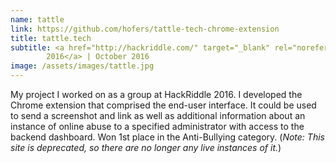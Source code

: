 ```yaml
---
name: tattle
link: https://github.com/hofers/tattle-tech-chrome-extension
title: tattle.tech
subtitle: <a href="http://hackriddle.com/" target="_blank" rel="noreferrer">HackRiddle
        2016</a> | October 2016
image: /assets/images/tattle.jpg
---
```

My project I worked on as a group at HackRiddle 2016. I developed the Chrome extension that comprised
      the end-user interface. It could be used to send a screenshot and link as well as additional
      information about an instance of online abuse to a specified administrator with access to the backend
      dashboard. <span style="font-weight: 400;">Won 1st place in the Anti-Bullying category</span>. (<i>Note:
        This site is
        deprecated, so there are no longer any live instances of it.</i>)